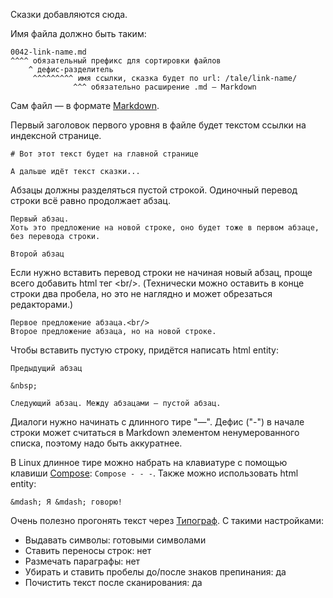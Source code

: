 Сказки добавляются сюда.

Имя файла должно быть таким:

```
0042-link-name.md
^^^^ обязательный префикс для сортировки файлов
    ^ дефис-разделитель
     ^^^^^^^^^ имя ссылки, сказка будет по url: /tale/link-name/
              ^^^ обязательно расширение .md — Markdown
```

Сам файл — в формате [Markdown](http://rukeba.com/by-the-way/markdown-sintaksis-po-russki/).

Первый заголовок первого уровня в файле будет текстом ссылки на индексной странице.

```
# Вот этот текст будет на главной странице

А дальше идёт текст сказки...
```

Абзацы должны разделяться пустой строкой. Одиночный перевод строки всё равно продолжает абзац.

```
Первый абзац.
Хоть это предложение на новой строке, оно будет тоже в первом абзаце, без перевода строки.

Второй абзац
```

Если нужно вставить перевод строки не начиная новый абзац, проще всего добавить html тег \<br/>. (Технически можно оставить в конце строки два пробела, но это не наглядно и может обрезаться редакторами.)

```
Первое предложение абзаца.<br/>
Второе предложение абзаца, но на новой строке.
```

Чтобы вставить пустую строку, придётся написать html entity:

```
Предыдущий абзац

&nbsp;

Следующий абзац. Между абзацами — пустой абзац.
```

Диалоги нужно начинать с длинного тире "—". Дефис ("-") в начале строки может считаться в Markdown элементом ненумерованного списка, поэтому надо быть аккуратнее.

В Linux длинное тире можно набрать на клавиатуре с помощью клавиши [Compose](https://ru.wikipedia.org/wiki/Compose): `Compose - - -`. Также можно использовать html entity:

```
&mdash; Я &mdash; говорю!
```

Очень полезно прогонять текст через [Типограф](https://www.artlebedev.ru/tools/typograf/).
С такими настройками:

* Выдавать символы: готовыми символами
* Ставить переносы строк: нет
* Размечать параграфы: нет
* Убирать и ставить пробелы до/после знаков препинания: да
* Почистить текст после сканирования: да
